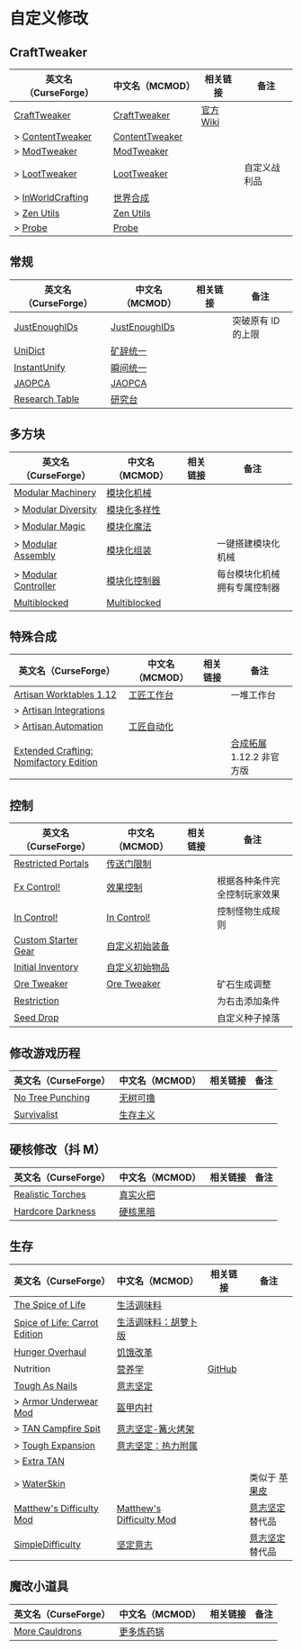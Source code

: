 # 自定义修改

## CraftTweaker

| 英文名（CurseForge）                                                              | 中文名（MCMOD）                                        | 相关链接                                  | 备注         |
| --------------------------------------------------------------------------------- | ------------------------------------------------------ | ----------------------------------------- | ------------ |
| [CraftTweaker](https://www.curseforge.com/minecraft/mc-mods/crafttweaker)         | [CraftTweaker](https://www.mcmod.cn/class/669.html)    | [官方 Wiki](https://docs.blamejared.com/) |              |
| > [ContentTweaker](https://www.curseforge.com/minecraft/mc-mods/contenttweaker)   | [ContentTweaker](https://www.mcmod.cn/class/1497.html) |                                           |              |
| > [ModTweaker](https://www.curseforge.com/minecraft/mc-mods/modtweaker)           | [ModTweaker](https://www.mcmod.cn/class/448.html)      |                                           |              |
| > [LootTweaker](https://www.curseforge.com/minecraft/mc-mods/loottweaker)         | [LootTweaker](https://www.mcmod.cn/class/2304.html)    |                                           | 自定义战利品 |
| > [InWorldCrafting](https://www.curseforge.com/minecraft/mc-mods/inworldcrafting) | [世界合成](https://www.mcmod.cn/class/1916.html)       |                                           |              |
| > [Zen Utils](https://www.curseforge.com/minecraft/mc-mods/zenutil)               | [Zen Utils](https://www.mcmod.cn/class/2919.html)      |                                           |              |
| > [Probe](https://www.curseforge.com/minecraft/mc-mods/probe)                     | [Probe](https://www.mcmod.cn/class/2782.html)          |                                           |              |

## 常规

| 英文名（CurseForge）                                                          | 中文名（MCMOD）                                       | 相关链接 | 备注               |
| ----------------------------------------------------------------------------- | ----------------------------------------------------- | -------- | ------------------ |
| [JustEnoughIDs](https://www.curseforge.com/minecraft/mc-mods/jeid)            | [JustEnoughIDs](https://www.mcmod.cn/class/1389.html) |          | 突破原有 ID 的上限 |
| [UniDict](https://www.curseforge.com/minecraft/mc-mods/unidict)               | [矿辞统一](https://www.mcmod.cn/class/479.html)       |          |                    |
| [InstantUnify](https://www.curseforge.com/minecraft/mc-mods/instantunify)     | [瞬间统一](https://www.mcmod.cn/class/1284.html)      |          |                    |
| [JAOPCA](https://www.curseforge.com/minecraft/mc-mods/jaopca)                 | [JAOPCA](https://www.mcmod.cn/class/878.html)         |          |                    |
| [Research Table](https://www.curseforge.com/minecraft/mc-mods/research-table) | [研究台](https://www.mcmod.cn/class/3304.html)        |          |                    |

## 多方块

| 英文名（CurseForge）                                                                    | 中文名（MCMOD）                                      | 相关链接 | 备注                         |
| --------------------------------------------------------------------------------------- | ---------------------------------------------------- | -------- | ---------------------------- |
| [Modular Machinery](https://www.curseforge.com/minecraft/mc-mods/modular-machinery)     | [模块化机械](https://www.mcmod.cn/class/1288.html)   |          |                              |
| > [Modular Diversity](https://www.curseforge.com/minecraft/mc-mods/modular-diversity)   | [模块化多样性](https://www.mcmod.cn/class/2034.html) |          |                              |
| > [Modular Magic](https://www.curseforge.com/minecraft/mc-mods/modular-magic)           | [模块化魔法](https://www.mcmod.cn/class/2036.html)   |          |                              |
| > [Modular Assembly](https://www.curseforge.com/minecraft/mc-mods/modular-assembly)     | [模块化组装](https://www.mcmod.cn/class/5210.html)   |          | 一键搭建模块化机械           |
| > [Modular Controller](https://www.curseforge.com/minecraft/mc-mods/modular-controller) | [模块化控制器](https://www.mcmod.cn/class/4699.html) |          | 每台模块化机械拥有专属控制器 |
| [Multiblocked](https://www.curseforge.com/minecraft/mc-mods/multiblocked)               | [Multiblocked](https://www.mcmod.cn/class/6191.html) |          |                              |

## 特殊合成

| 英文名（CurseForge）                                                                                                         | 中文名（MCMOD）                                    | 相关链接 | 备注                                                             |
| ---------------------------------------------------------------------------------------------------------------------------- | -------------------------------------------------- | -------- | ---------------------------------------------------------------- |
| [Artisan Worktables 1.12](https://www.curseforge.com/minecraft/mc-mods/artisan-worktables)                                   | [工匠工作台](https://www.mcmod.cn/class/1559.html) |          | 一堆工作台                                                       |
| > [Artisan Integrations](https://www.curseforge.com/minecraft/mc-mods/artisan-integrations)                                  |                                                    |          |                                                                  |
| > [Artisan Automation](https://www.curseforge.com/minecraft/mc-mods/artisan-automation)                                      | [工匠自动化](https://www.mcmod.cn/class/5925.html) |          |                                                                  |
| [Extended Crafting: Nomifactory Edition](https://www.curseforge.com/minecraft/mc-mods/extended-crafting-nomifactory-edition) |                                                    |          | [合成拓展](https://www.mcmod.cn/class/1602.html) 1.12.2 非官方版 |

## 控制

| 英文名（CurseForge）                                                                    | 中文名（MCMOD）                                        | 相关链接 | 备注                         |
| --------------------------------------------------------------------------------------- | ------------------------------------------------------ | -------- | ---------------------------- |
| [Restricted Portals](https://www.curseforge.com/minecraft/mc-mods/restricted-portals)   | [传送门限制](https://www.mcmod.cn/class/1911.html)     |          |                              |
| [Fx Control!](https://www.curseforge.com/minecraft/mc-mods/fx-control)                  | [效果控制](https://www.mcmod.cn/class/4942.html)       |          | 根据各种条件完全控制玩家效果 |
| [In Control!](https://www.curseforge.com/minecraft/mc-mods/in-control)                  | [In Control!](https://www.mcmod.cn/class/3826.html)    |          | 控制怪物生成规则             |
| [Custom Starter Gear](https://www.curseforge.com/minecraft/mc-mods/custom-starter-gear) | [自定义初始装备](https://www.mcmod.cn/class/1918.html) |          |                              |
| [Initial Inventory](https://www.curseforge.com/minecraft/mc-mods/initial-inventory)     | [自定义初始物品](https://www.mcmod.cn/class/1510.html) |          |                              |
| [Ore Tweaker](https://www.curseforge.com/minecraft/mc-mods/ore-tweaker)                 | [Ore Tweaker](https://www.mcmod.cn/class/4479.html)    |          | 矿石生成调整                 |
| [Restriction](https://www.curseforge.com/minecraft/mc-mods/restriction)                 |                                                        |          | 为右击添加条件               |
| [Seed Drop](https://www.curseforge.com/minecraft/mc-mods/seed-drop)                     |                                                        |          | 自定义种子掉落               |

## 修改游戏历程

| 英文名（CurseForge）                                                              | 中文名（MCMOD）                                  | 相关链接 | 备注 |
| --------------------------------------------------------------------------------- | ------------------------------------------------ | -------- | ---- |
| [No Tree Punching](https://www.curseforge.com/minecraft/mc-mods/no-tree-punching) | [无树可撸](https://www.mcmod.cn/class/2138.html) |          |      |
| [Survivalist](https://www.curseforge.com/minecraft/mc-mods/survivalist)           | [生存主义](https://www.mcmod.cn/class/862.html)  |          |      |

## 硬核修改（抖 M）

| 英文名（CurseForge）                                                                | 中文名（MCMOD）                                  | 相关链接 | 备注 |
| ----------------------------------------------------------------------------------- | ------------------------------------------------ | -------- | ---- |
| [Realistic Torches](https://www.curseforge.com/minecraft/mc-mods/realistic-torches) | [真实火把](https://www.mcmod.cn/class/2955.html) |          |      |
| [Hardcore Darkness](https://www.curseforge.com/minecraft/mc-mods/hardcore-darkness) | [硬核黑暗](https://www.mcmod.cn/class/1667.html) |          |      |

## 生存

| 英文名（CurseForge）                                                                                       | 中文名（MCMOD）                                                  | 相关链接                                       | 备注                                                   |
| ---------------------------------------------------------------------------------------------------------- | ---------------------------------------------------------------- | ---------------------------------------------- | ------------------------------------------------------ |
| [The Spice of Life](https://www.curseforge.com/minecraft/mc-mods/the-spice-of-life)                        | [生活调味料](https://www.mcmod.cn/class/404.html)                |                                                |                                                        |
| [Spice of Life: Carrot Edition](https://www.curseforge.com/minecraft/mc-mods/spice-of-life-carrot-edition) | [生活调味料：胡萝卜版](https://www.mcmod.cn/class/1836.html)     |                                                |                                                        |
| [Hunger Overhaul](https://www.curseforge.com/minecraft/mc-mods/hunger-overhaul)                            | [饥饿改革](https://www.mcmod.cn/class/458.html)                  |                                                |                                                        |
| Nutrition                                                                                                  | [营养学](https://www.mcmod.cn/class/1271.html)                   | [GitHub](https://github.com/WesCook/Nutrition) |                                                        |
| [Tough As Nails](https://www.curseforge.com/minecraft/mc-mods/tough-as-nails)                              | [意志坚定](https://www.mcmod.cn/class/531.html)                  |                                                |                                                        |
| > [Armor Underwear Mod](https://www.curseforge.com/minecraft/mc-mods/armor-underwear-mod)                  | [盔甲内衬](https://www.mcmod.cn/class/1992.html)                 |                                                |                                                        |
| > [TAN Campfire Spit](https://www.curseforge.com/minecraft/mc-mods/tan-campfire-spit)                      | [意志坚定-篝火烤架](https://www.mcmod.cn/class/848.html)         |                                                |                                                        |
| > [Tough Expansion](https://www.curseforge.com/minecraft/mc-mods/tough-expansion)                          | [意志坚定：热力附属](https://www.mcmod.cn/class/1221.html)       |                                                |                                                        |
| > [Extra TAN](https://www.curseforge.com/minecraft/mc-mods/extra-tan)                                      |                                                                  |                                                |                                                        |
| > [WaterSkin](https://www.curseforge.com/minecraft/mc-mods/waterskin)                                      |                                                                  |                                                | 类似于 [苹果皮](https://www.mcmod.cn/class/744.html)   |
| [Matthew's Difficulty Mod](https://www.curseforge.com/minecraft/mc-mods/matthews-difficulty-mod)           | [Matthew's Difficulty Mod](https://www.mcmod.cn/class/2403.html) |                                                | [意志坚定](https://www.mcmod.cn/class/531.html) 替代品 |
| [SimpleDifficulty](https://www.curseforge.com/minecraft/mc-mods/simpledifficulty)                          | [坚定意志](https://www.mcmod.cn/class/2805.html)                 |                                                | [意志坚定](https://www.mcmod.cn/class/531.html) 替代品 |

## 魔改小道具

| 英文名（CurseForge）                                                          | 中文名（MCMOD）                                    | 相关链接 | 备注 |
| ----------------------------------------------------------------------------- | -------------------------------------------------- | -------- | ---- |
| [More Cauldrons](https://www.curseforge.com/minecraft/mc-mods/more-cauldrons) | [更多炼药锅](https://www.mcmod.cn/class/2223.html) |          |      |
